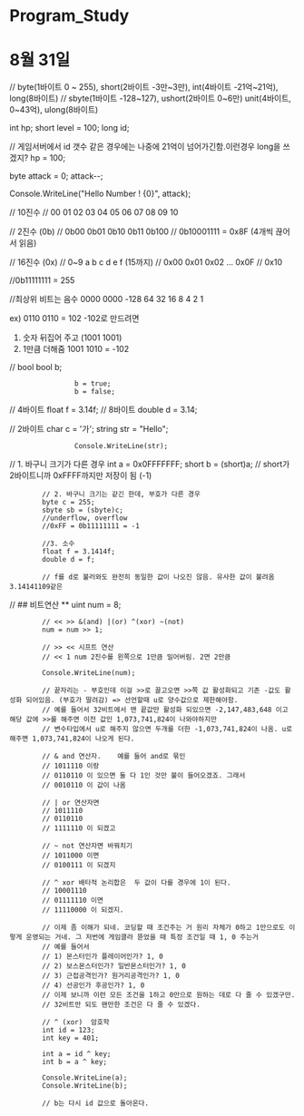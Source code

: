# Program_Study

# 8월 31일

// byte(1바이트 0 ~ 255), short(2바이트 -3만~3만), int(4바이트 -21억~21억), long(8바이트)
// sbyte(1바이트 -128~127), ushort(2바이트 0~6만) unit(4바이트, 0~43억), ulong(8바이트)

int hp;
short level = 100;
long id;

// 게임서버에서 id 갯수 같은 경우에는 나중에 21억이 넘어가긴함.이런경우 long을 쓰겠지?
hp = 100;

byte attack = 0;
attack--;

Console.WriteLine("Hello Number ! {0}", attack);


// 10진수
// 00 01 02 03 04 05 06 07 08 09 10

// 2진수 (0b)
// 0b00 0b01 0b10 0b11 0b100
// 0b10001111 = 0x8F  (4개씩 끊어서 읽음)

// 16진수 (0x)
// 0~9 a b c d e f  (15까지)
// 0x00 0x01 0x02 ... 0x0F
// 0x10

//0b11111111 = 255

//최상위 비트는 음수
0000 0000
-128 64 32 16 8 4 2 1

ex) 0110 0110  = 102
-102로 만드려면
1) 숫자 뒤집어 주고 (1001 1001)
2) 1만큼 더해줌
1001 1010 = -102


// bool
					bool b;

					b = true;
					b = false;

// 4바이트
					float f = 3.14f;
// 8바이트
					double d = 3.14;

// 2바이트
					char c = '가';
					string str = "Hello";

					Console.WriteLine(str);

// 1. 바구니 크기가 다른 경우
            int a = 0x0FFFFFFF;
            short b = (short)a;
            // short가 2바이트니까 0xFFFF까지만 저장이 됨 (-1)
            
            // 2. 바구니 크기는 같긴 한데, 부호가 다른 경우
            byte c = 255;
            sbyte sb = (sbyte)c;
            //underflow, overflow
            //0xFF = 0b11111111 = -1
            
            //3. 소수
            float f = 3.1414f;
            double d = f;
            
            // f를 d로 불러와도 완전히 동일한 값이 나오진 않음. 유사한 값이 불려옴 3.14141109같은
	    
	    
// ## 비트연산 **
            uint num = 8;
            
            // << >> &(and) |(or) ^(xor) ~(not)
            num = num >> 1;    
            
            // >> << 시프트 연산
            // << 1 num 2진수를 왼쪽으로 1만큼 밀어버림. 2면 2만큼
            
            Console.WriteLine(num);
            
            // 끝자리는 - 부호인데 이걸 >>로 끌고오면 >>쪽 값 활성화되고 기존 -값도 활성화 되어있음. (부호가 딸려감) => 선언할때 u로 양수값으로 제한해야함.
            // 예를 들어서 32비트에서 맨 끝값만 활성화 되있으면 -2,147,483,648 이고 해당 값에 >>를 해주면 이전 값인 1,073,741,824이 나와야하지만
            // 변수타입에서 u로 해주지 않으면 두개를 더한 -1,073,741,824이 나옴. u로 해주면 1,073,741,824이 나오게 된다.
            
            // & and 연산자.    예를 들어 and로 묶인
            // 1011110 이랑
            // 0110110 이 있으면 둘 다 1인 것만 불이 들어오겠죠. 그래서
            // 0010110 이 값이 나옴
            
            // | or 연산자면
            // 1011110
            // 0110110
            // 1111110 이 되겠고
            
            // ~ not 연산자면 바꿔치기
            // 1011000 이면
            // 0100111 이 되겠지
            
            // ^ xor 배타적 논리합은  두 값이 다를 경우에 1이 된다.
            // 10001110
            // 01111110 이면
            // 11110000 이 되겠지.

            // 이제 좀 이해가 되네. 코딩할 때 조건주는 거 원리 자체가 0하고 1만으로도 이렇게 운영되는 거네. 그 저번에 게임클라 뜯었을 때 특정 조건일 때 1, 0 주는거
            // 예를 들어서
            // 1) 몬스터인가 플레이어인가? 1, 0
            // 2) 보스몬스터인가? 일반몬스터인가? 1, 0
            // 3) 근접공격인가? 원거리공격인가? 1, 0
            // 4) 선공인가 후공인가? 1, 0
            // 이제 보니까 이런 모든 조건을 1하고 0만으로 원하는 데로 다 줄 수 있겠구만.
            // 32비트만 되도 왠만한 조건은 다 줄 수 있겠다.
            
            // ^ (xor)  암호학
            int id = 123;
            int key = 401;

            int a = id ^ key;
            int b = a ^ key;
            
            Console.WriteLine(a);
            Console.WriteLine(b);
            
            // b는 다시 id 값으로 돌아온다.
